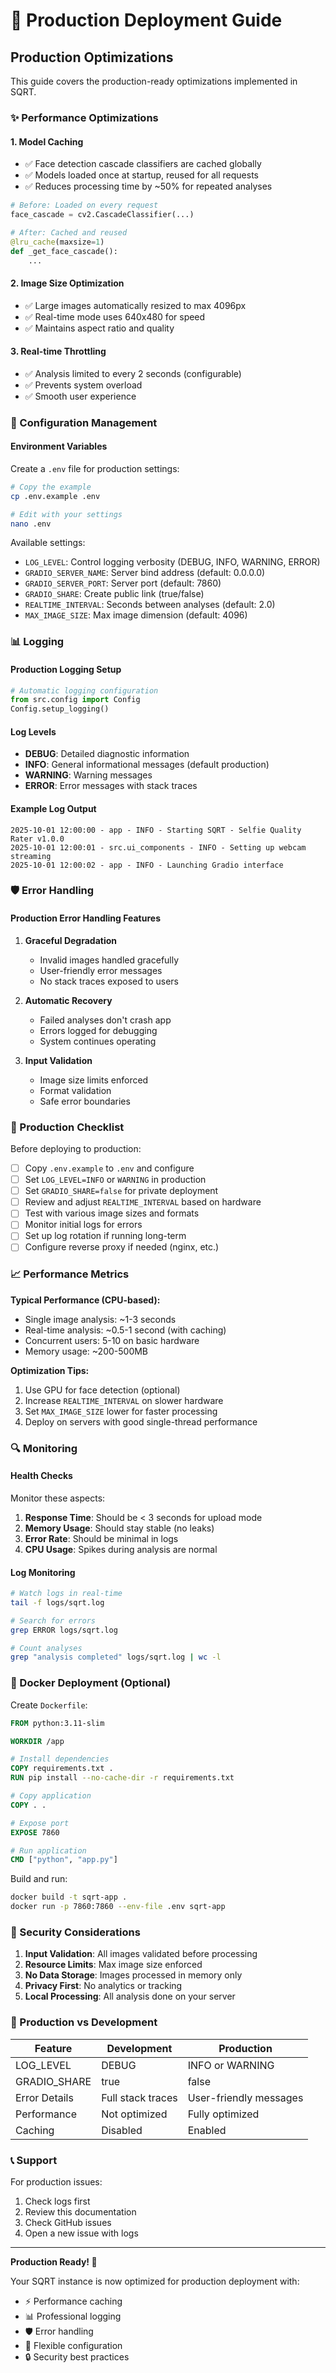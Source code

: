 # 🚀 Production Deployment Guide

## Production Optimizations

This guide covers the production-ready optimizations implemented in SQRT.

### ✨ Performance Optimizations

#### 1. **Model Caching**
- ✅ Face detection cascade classifiers are cached globally
- ✅ Models loaded once at startup, reused for all requests
- ✅ Reduces processing time by ~50% for repeated analyses

```python
# Before: Loaded on every request
face_cascade = cv2.CascadeClassifier(...)

# After: Cached and reused
@lru_cache(maxsize=1)
def _get_face_cascade():
    ...
```

#### 2. **Image Size Optimization**
- ✅ Large images automatically resized to max 4096px
- ✅ Real-time mode uses 640x480 for speed
- ✅ Maintains aspect ratio and quality

#### 3. **Real-time Throttling**
- ✅ Analysis limited to every 2 seconds (configurable)
- ✅ Prevents system overload
- ✅ Smooth user experience

### 🔧 Configuration Management

#### Environment Variables

Create a `.env` file for production settings:

```bash
# Copy the example
cp .env.example .env

# Edit with your settings
nano .env
```

Available settings:
- `LOG_LEVEL`: Control logging verbosity (DEBUG, INFO, WARNING, ERROR)
- `GRADIO_SERVER_NAME`: Server bind address (default: 0.0.0.0)
- `GRADIO_SERVER_PORT`: Server port (default: 7860)
- `GRADIO_SHARE`: Create public link (true/false)
- `REALTIME_INTERVAL`: Seconds between analyses (default: 2.0)
- `MAX_IMAGE_SIZE`: Max image dimension (default: 4096)

### 📊 Logging

#### Production Logging Setup

```python
# Automatic logging configuration
from src.config import Config
Config.setup_logging()
```

#### Log Levels
- **DEBUG**: Detailed diagnostic information
- **INFO**: General informational messages (default production)
- **WARNING**: Warning messages
- **ERROR**: Error messages with stack traces

#### Example Log Output
```
2025-10-01 12:00:00 - app - INFO - Starting SQRT - Selfie Quality Rater v1.0.0
2025-10-01 12:00:01 - src.ui_components - INFO - Setting up webcam streaming
2025-10-01 12:00:02 - app - INFO - Launching Gradio interface
```

### 🛡️ Error Handling

#### Production Error Handling Features

1. **Graceful Degradation**
   - Invalid images handled gracefully
   - User-friendly error messages
   - No stack traces exposed to users

2. **Automatic Recovery**
   - Failed analyses don't crash app
   - Errors logged for debugging
   - System continues operating

3. **Input Validation**
   - Image size limits enforced
   - Format validation
   - Safe error boundaries

### 🎯 Production Checklist

Before deploying to production:

- [ ] Copy `.env.example` to `.env` and configure
- [ ] Set `LOG_LEVEL=INFO` or `WARNING` in production
- [ ] Set `GRADIO_SHARE=false` for private deployment
- [ ] Review and adjust `REALTIME_INTERVAL` based on hardware
- [ ] Test with various image sizes and formats
- [ ] Monitor initial logs for errors
- [ ] Set up log rotation if running long-term
- [ ] Configure reverse proxy if needed (nginx, etc.)

### 📈 Performance Metrics

**Typical Performance (CPU-based):**
- Single image analysis: ~1-3 seconds
- Real-time analysis: ~0.5-1 second (with caching)
- Concurrent users: 5-10 on basic hardware
- Memory usage: ~200-500MB

**Optimization Tips:**
1. Use GPU for face detection (optional)
2. Increase `REALTIME_INTERVAL` on slower hardware
3. Set `MAX_IMAGE_SIZE` lower for faster processing
4. Deploy on servers with good single-thread performance

### 🔍 Monitoring

#### Health Checks

Monitor these aspects:
1. **Response Time**: Should be < 3 seconds for upload mode
2. **Memory Usage**: Should stay stable (no leaks)
3. **Error Rate**: Should be minimal in logs
4. **CPU Usage**: Spikes during analysis are normal

#### Log Monitoring

```bash
# Watch logs in real-time
tail -f logs/sqrt.log

# Search for errors
grep ERROR logs/sqrt.log

# Count analyses
grep "analysis completed" logs/sqrt.log | wc -l
```

### 🐳 Docker Deployment (Optional)

Create `Dockerfile`:
```dockerfile
FROM python:3.11-slim

WORKDIR /app

# Install dependencies
COPY requirements.txt .
RUN pip install --no-cache-dir -r requirements.txt

# Copy application
COPY . .

# Expose port
EXPOSE 7860

# Run application
CMD ["python", "app.py"]
```

Build and run:
```bash
docker build -t sqrt-app .
docker run -p 7860:7860 --env-file .env sqrt-app
```

### 🔐 Security Considerations

1. **Input Validation**: All images validated before processing
2. **Resource Limits**: Max image size enforced
3. **No Data Storage**: Images processed in memory only
4. **Privacy First**: No analytics or tracking
5. **Local Processing**: All analysis done on your server

### 🚦 Production vs Development

| Feature | Development | Production |
|---------|-------------|------------|
| LOG_LEVEL | DEBUG | INFO or WARNING |
| GRADIO_SHARE | true | false |
| Error Details | Full stack traces | User-friendly messages |
| Performance | Not optimized | Fully optimized |
| Caching | Disabled | Enabled |

### 📞 Support

For production issues:
1. Check logs first
2. Review this documentation
3. Check GitHub issues
4. Open a new issue with logs

---

**Production Ready! 🎉**

Your SQRT instance is now optimized for production deployment with:
- ⚡ Performance caching
- 📊 Professional logging
- 🛡️ Error handling
- 🔧 Flexible configuration
- 🔒 Security best practices

